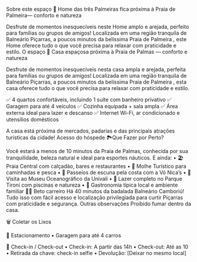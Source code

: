 
Sobre este espaço
🏡 Home das três Palmeiras fica próxima à Praia de Palmeira— conforto e natureza

Desfrute de momentos inesquecíveis neste Home amplo e arejada, perfeito para famílias ou grupos de amigos! Localizada em uma região tranquila de Balneário Piçarras, a poucos minutos da belíssima Praia de Palmeira , este Home oferece tudo o que você precisa para relaxar com praticidade e estilo.
O espaço
🏡 Casa espaçosa próxima à Praia de Palmas — conforto e natureza

Desfrute de momentos inesquecíveis nesta casa ampla e arejada, perfeita para famílias ou grupos de amigos! Localizada em uma região tranquila de Balneário Piçarras, a poucos minutos da belíssima Praia de Palmeira , esta casa oferece tudo o que você precisa para relaxar com praticidade e estilo.

✅ 4 quartos confortáveis, incluindo 1 suíte com banheiro privativo
✅ Garagem para até 4 veículos
✅ Cozinha equipada + sala ampla
✅ Área externa ideal para lazer e descanso
✅ Internet Wi-Fi, ar condicionado
e utensílios domésticos

A casa está próxima de mercados, padarias e das principais atrações turísticas da cidade!
Acesso do hóspede
🏞️Que Fazer por Perto?

Você estará a menos de 10 minutos da Praia de Palmas, conhecida por sua tranquilidade, beleza natural e ideal para esportes náuticos. E ainda:
• 🏖️ Praia Central com calçadão, bares e restaurantes
• 🎣 Molhe Turístico para caminhadas e pesca
• 🚤 Passeios de escuna pela costa com a Vó Nica’s
• 🐠 Visita ao Museu Oceanográfico da Univali
• 🌳 Lazer completo no Parque Tironi com piscinas e natureza
• 🍤 Gastronomia típica local e ambiente familiar
🎡🎠 Beto carreiro
Há 40 minutos da badalada Balneário Camboriú!
Tudo isso com fácil acesso e localização privilegiada para curtir Piçarras com praticidade e segurança.
Outras observações
Proibido fumar dentro da casa.

🗑️ Coletar os Lixos

🚗 Estacionamento
• Garagem para até 4 carros

🔑 Check-in / Check-out
• Check-in: A partir das 14h
• Check-out: Até as 10
• Retirada da chave: check-in selfie
• Devolução: [Deixar no mesmo local]